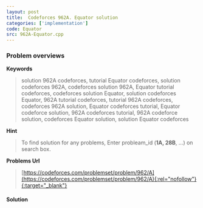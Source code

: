 ```yaml
---
layout: post
title:  Codeforces 962A. Equator solution
categories: ['implementation']
code: Equator
src: 962A-Equator.cpp
---
```

### **Problem overviews**

**Keywords**
> solution 962A codeforces, tutorial Equator codeforces, solution codeforces 962A, codeforces solution 962A, Equator tutorial codeforces, codeforces solution Equator, solution codeforces Equator, 962A tutorial codeforces, tutorial 962A codeforces, codeforces 962A solution, Equator codeforces tutorial, Equator codeforce solution, 962A codeforces tutorial, 962A codeforce solution, codeforces Equator solution, solution Equator codeforces

**Hint**
> To find solution for any problems, Enter probleam_id (**1A, 28B**, ...) on search box. 

**Problems Url**
> [https://codeforces.com/problemset/problem/962/A](https://codeforces.com/problemset/problem/962/A){:rel="nofollow"}{:target="_blank"}

#### **Solution**



